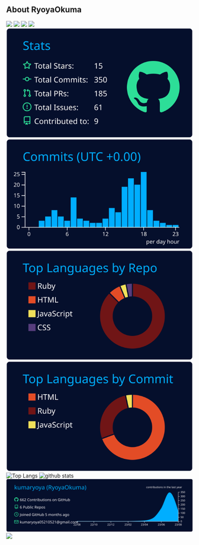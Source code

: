 ## About RyoyaOkuma
![](https://komarev.com/ghpvc/?username=kumaryoya)
![](https://qiita-badge.apiapi.app/s/kumaryoya/contributions.svg)
![](https://qiita-badge.apiapi.app/s/kumaryoya/posts.svg)
![](https://qiita-badge.apiapi.app/s/kumaryoya/followers.svg)<br>
[![](https://raw.githubusercontent.com/kumaryoya/kumaryoya/main/profile-summary-card-output/algolia/3-stats.svg)](https://github.com/vn7n24fzkq/github-profile-summary-cards) [![](https://raw.githubusercontent.com/kumaryoya/kumaryoya/main/profile-summary-card-output/algolia/4-productive-time.svg)](https://github.com/vn7n24fzkq/github-profile-summary-cards)
[![](https://raw.githubusercontent.com/kumaryoya/kumaryoya/main/profile-summary-card-output/algolia/1-repos-per-language.svg)](https://github.com/vn7n24fzkq/github-profile-summary-cards) [![](https://raw.githubusercontent.com/kumaryoya/kumaryoya/main/profile-summary-card-output/algolia/2-most-commit-language.svg)](https://github.com/vn7n24fzkq/github-profile-summary-cards)<br>
<img alt="Top Langs" height="165px" src="https://github-readme-stats.vercel.app/api/top-langs/?username=kumaryoya&layout=compact&show_icons=true&theme=algolia"/>
<img alt="github stats" height="165px" src="https://github-readme-stats.vercel.app/api?username=kumaryoya&count_private=true&show_icons=true&theme=algolia"/><br>
[![](https://raw.githubusercontent.com/kumaryoya/kumaryoya/main/profile-summary-card-output/algolia/0-profile-details.svg)](https://github.com/vn7n24fzkq/github-profile-summary-cards)
<img width=800 src="https://github-profile-trophy.vercel.app/?username=kumaryoya&column=8&theme=algolia&no-frame=true"/>
